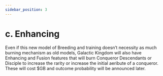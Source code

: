 ```yaml
---
sidebar_position: 3
---
```


# c. Enhancing

Even if this new model of Breeding and training doesn’t necessity as much burning mechanism as old models, Galactic Kingdom will also have Enhancing and Fusion features that will burn Conqueror Descendants or Disciple to increase the rarity or increase the initial aeribute of a conqueror. These will cost $GB and outcome probability will be announced later.